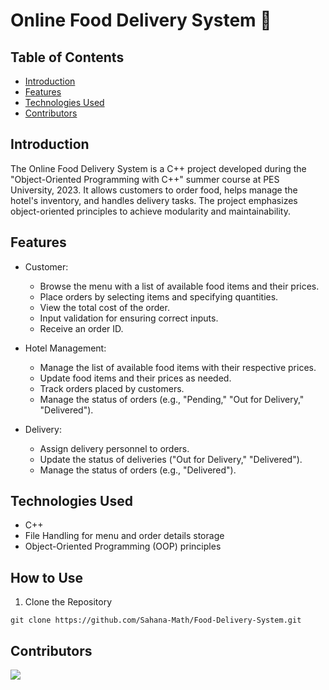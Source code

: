 # Online Food Delivery System 🥘

## Table of Contents

- [Introduction](#introduction)
- [Features](#features)
- [Technologies Used](#technologies-used)
- [Contributors](#contributors)

## Introduction

The Online Food Delivery System is a C++ project developed during the "Object-Oriented Programming with C++" summer course at PES University, 2023. It allows customers to order food, helps manage the hotel's inventory, and handles delivery tasks. The project emphasizes object-oriented principles to achieve modularity and maintainability.

## Features

- Customer:
  - Browse the menu with a list of available food items and their prices.
  - Place orders by selecting items and specifying quantities.
  - View the total cost of the order.
  - Input validation for ensuring correct inputs.
  - Receive an order ID.

- Hotel Management:
  - Manage the list of available food items with their respective prices.
  - Update food items and their prices as needed.
  - Track orders placed by customers.
  - Manage the status of orders (e.g., "Pending," "Out for Delivery," "Delivered").

- Delivery:
  - Assign delivery personnel to orders.
  - Update the status of deliveries ("Out for Delivery," "Delivered").
  - Manage the status of orders (e.g., "Delivered").

## Technologies Used

- C++
- File Handling for menu and order details storage
- Object-Oriented Programming (OOP) principles

## How to Use

1. Clone the Repository
```
git clone https://github.com/Sahana-Math/Food-Delivery-System.git

```

## Contributors
<a href="https://github.com/Sahana-Math/Food-Delivery-System/graphs/contributors">
  <img src="https://contrib.rocks/image?repo=Sahana-Math/Food-Delivery-System" />
</a>
